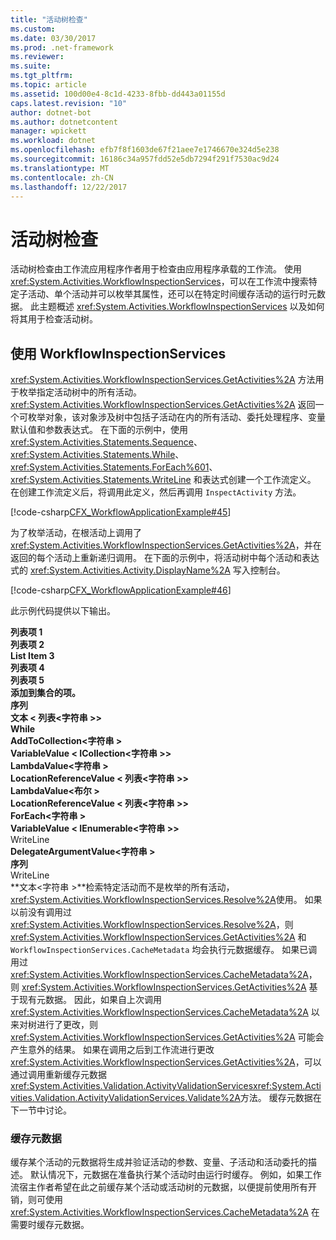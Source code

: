 ```yaml
---
title: "活动树检查"
ms.custom: 
ms.date: 03/30/2017
ms.prod: .net-framework
ms.reviewer: 
ms.suite: 
ms.tgt_pltfrm: 
ms.topic: article
ms.assetid: 100d00e4-8c1d-4233-8fbb-dd443a01155d
caps.latest.revision: "10"
author: dotnet-bot
ms.author: dotnetcontent
manager: wpickett
ms.workload: dotnet
ms.openlocfilehash: efb7f8f1603de67f21aee7e1746670e324d5e238
ms.sourcegitcommit: 16186c34a957fdd52e5db7294f291f7530ac9d24
ms.translationtype: MT
ms.contentlocale: zh-CN
ms.lasthandoff: 12/22/2017
---
```

# <a name="activity-tree-inspection"></a>活动树检查
活动树检查由工作流应用程序作者用于检查由应用程序承载的工作流。 使用 <xref:System.Activities.WorkflowInspectionServices>，可以在工作流中搜索特定子活动、单个活动并可以枚举其属性，还可以在特定时间缓存活动的运行时元数据。 此主题概述 <xref:System.Activities.WorkflowInspectionServices> 以及如何将其用于检查活动树。  
  
## <a name="using-workflowinspectionservices"></a>使用 WorkflowInspectionServices  
 <xref:System.Activities.WorkflowInspectionServices.GetActivities%2A> 方法用于枚举指定活动树中的所有活动。 <xref:System.Activities.WorkflowInspectionServices.GetActivities%2A> 返回一个可枚举对象，该对象涉及树中包括子活动在内的所有活动、委托处理程序、变量默认值和参数表达式。 在下面的示例中，使用 <xref:System.Activities.Statements.Sequence>、<xref:System.Activities.Statements.While>、<xref:System.Activities.Statements.ForEach%601>、<xref:System.Activities.Statements.WriteLine> 和表达式创建一个工作流定义。 在创建工作流定义后，将调用此定义，然后再调用 `InspectActivity` 方法。  
  
 [!code-csharp[CFX_WorkflowApplicationExample#45](../../../samples/snippets/csharp/VS_Snippets_CFX/cfx_workflowapplicationexample/cs/program.cs#45)]  
  
 为了枚举活动，在根活动上调用了 <xref:System.Activities.WorkflowInspectionServices.GetActivities%2A>，并在返回的每个活动上重新递归调用。 在下面的示例中，将活动树中每个活动和表达式的 <xref:System.Activities.Activity.DisplayName%2A> 写入控制台。  
  
 [!code-csharp[CFX_WorkflowApplicationExample#46](../../../samples/snippets/csharp/VS_Snippets_CFX/cfx_workflowapplicationexample/cs/program.cs#46)]  
  
 此示例代码提供以下输出。  
  
 **列表项 1**  
**列表项 2**   
**List Item 3**   
**列表项 4**   
**列表项 5**   
**添加到集合的项。**   
**序列**   
 **文本 < 列表\<字符串 >>**  
 **While**  
 **AddToCollection\<字符串 >**  
 **VariableValue < ICollection\<字符串 >>**  
 **LambdaValue\<字符串 >**  
 **LocationReferenceValue < 列表\<字符串 >>**  
 **LambdaValue\<布尔 >**  
 **LocationReferenceValue < 列表\<字符串 >>**  
 **ForEach\<字符串 >**  
 **VariableValue < IEnumerable\<字符串 >>**  
 WriteLine  
 **DelegateArgumentValue\<字符串 >**  
 **序列**  
 WriteLine  
 **文本\<字符串 >**检索特定活动而不是枚举的所有活动，<xref:System.Activities.WorkflowInspectionServices.Resolve%2A>使用。 如果以前没有调用过 <xref:System.Activities.WorkflowInspectionServices.Resolve%2A>，则 <xref:System.Activities.WorkflowInspectionServices.GetActivities%2A> 和 `WorkflowInspectionServices.CacheMetadata` 均会执行元数据缓存。 如果已调用过 <xref:System.Activities.WorkflowInspectionServices.CacheMetadata%2A>，则 <xref:System.Activities.WorkflowInspectionServices.GetActivities%2A> 基于现有元数据。 因此，如果自上次调用 <xref:System.Activities.WorkflowInspectionServices.CacheMetadata%2A> 以来对树进行了更改，则 <xref:System.Activities.WorkflowInspectionServices.GetActivities%2A> 可能会产生意外的结果。 如果在调用之后到工作流进行更改<xref:System.Activities.WorkflowInspectionServices.GetActivities%2A>，可以通过调用重新缓存元数据<xref:System.Activities.Validation.ActivityValidationServices><xref:System.Activities.Validation.ActivityValidationServices.Validate%2A>方法。 缓存元数据在下一节中讨论。  
  
### <a name="caching-metadata"></a>缓存元数据  
 缓存某个活动的元数据将生成并验证活动的参数、变量、子活动和活动委托的描述。 默认情况下，元数据在准备执行某个活动时由运行时缓存。 例如，如果工作流宿主作者希望在此之前缓存某个活动或活动树的元数据，以便提前使用所有开销，则可使用 <xref:System.Activities.WorkflowInspectionServices.CacheMetadata%2A> 在需要时缓存元数据。
